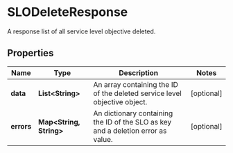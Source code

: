 

# SLODeleteResponse

A response list of all service level objective deleted.

## Properties

Name | Type | Description | Notes
------------ | ------------- | ------------- | -------------
**data** | **List&lt;String&gt;** | An array containing the ID of the deleted service level objective object. |  [optional]
**errors** | **Map&lt;String, String&gt;** | An dictionary containing the ID of the SLO as key and a deletion error as value. |  [optional]



